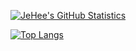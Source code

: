 [![JeHee's GitHub Statistics](https://github-readme-statistics-timinguniq.vercel.app/api?username=timinguniq)](https://github.com/anuraghazra/github-readme-stats)

[![Top Langs](https://github-readme-statistics-timinguniq.vercel.app/api/top-langs/?username=aid-cross)](https://github.com/anuraghazra/github-readme-stats)
